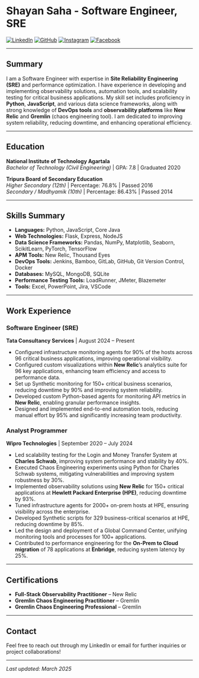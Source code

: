 # Shayan Saha - Software Engineer, SRE

[![LinkedIn](https://img.icons8.com/?size=25&id=13930&format=png&color=000000)](https://linkedin.com/in/shayansaha85) [![GitHub](https://img.icons8.com/?size=25&id=AZOZNnY73haj&format=png&color=000000)](https://github.com/shayansaha85) [![Instagram](https://img.icons8.com/?size=25&id=Xy10Jcu1L2Su&format=png&color=000000)](https://instagram.com/shayansaha85) [![Facebook](https://img.icons8.com/?size=25&id=uLWV5A9vXIPu&format=png&color=000000)](https://www.facebook.com/shayansaha85page/)

---

## Summary

I am a Software Engineer with expertise in **Site Reliability Engineering (SRE)** and performance optimization. I have experience in developing and implementing observability solutions, automation tools, and scalability testing for critical business applications. My skill set includes proficiency in **Python**, **JavaScript**, and various data science frameworks, along with strong knowledge of **DevOps tools** and **observability platforms** like **New Relic** and **Gremlin** (chaos engineering tool). I am dedicated to improving system reliability, reducing downtime, and enhancing operational efficiency.

---

## Education

**National Institute of Technology Agartala**  
*Bachelor of Technology (Civil Engineering)* | GPA: 7.8 | Graduated 2020

**Tripura Board of Secondary Education**  
*Higher Secondary (12th)* | Percentage: 76.8% | Passed 2016  
*Secondary / Madhyamik (10th)* | Percentage: 86.43% | Passed 2014

---

## Skills Summary

- **Languages:** Python, JavaScript, Core Java
- **Web Technologies:** Flask, Express, NodeJS
- **Data Science Frameworks:** Pandas, NumPy, Matplotlib, Seaborn, ScikitLearn, PyTorch, TensorFlow
- **APM Tools:** New Relic, Thousand Eyes
- **DevOps Tools:** Jenkins, Bamboo, GitLab, GitHub, Git Version Control, Docker
- **Databases:** MySQL, MongoDB, SQLite
- **Performance Testing Tools:** LoadRunner, JMeter, Blazemeter
- **Tools:** Excel, PowerPoint, Jira, VSCode

---

## Work Experience

### Software Engineer (SRE)  
**Tata Consultancy Services** | August 2024 – Present

- Configured infrastructure monitoring agents for 90% of the hosts across 96 critical business applications, improving operational visibility.
- Configured custom visualizations within **New Relic**’s analytics suite for 96 key applications, enhancing team efficiency and access to performance data.
- Set up Synthetic monitoring for 150+ critical business scenarios, reducing downtime by 90% and improving system reliability.
- Developed custom Python-based agents for monitoring API metrics in **New Relic**, enabling granular performance insights.
- Designed and implemented end-to-end automation tools, reducing manual effort by 95% and significantly increasing team productivity.

### Analyst Programmer  
**Wipro Technologies** | September 2020 – July 2024

- Led scalability testing for the Login and Money Transfer System at **Charles Schwab**, improving system performance and stability by 40%.
- Executed Chaos Engineering experiments using Python for Charles Schwab systems, mitigating vulnerabilities and improving system robustness by 30%.
- Implemented observability solutions using **New Relic** for 150+ critical applications at **Hewlett Packard Enterprise (HPE)**, reducing downtime by 93%.
- Tuned infrastructure agents for 2000+ on-prem hosts at HPE, ensuring visibility across the enterprise.
- Developed Synthetic scripts for 329 business-critical scenarios at HPE, reducing downtime by 85%.
- Led the design and deployment of a Global Command Center, unifying monitoring tools and processes for 100+ applications.
- Contributed to performance engineering for the **On-Prem to Cloud migration** of 78 applications at **Enbridge**, reducing system latency by 25%.

---

## Certifications

- **Full-Stack Observability Practitioner** – New Relic
- **Gremlin Chaos Engineering Practitioner** – Gremlin
- **Gremlin Chaos Engineering Professional** – Gremlin

---

## Contact

Feel free to reach out through my LinkedIn or email for further inquiries or project collaborations!

---

*Last updated: March 2025*

